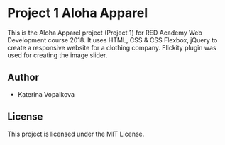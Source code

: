 # Project 1 Aloha Apparel

This is the Aloha Apparel project (Project 1) for RED Academy Web Development course 2018.
It uses HTML, CSS & CSS Flexbox, jQuery to create a responsive website for a clothing company.
Flickity plugin was used for creating the image slider.

## Author
* Katerina Vopalkova

## License
This project is licensed under the MIT License.